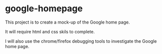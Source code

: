 # google-homepage

This project is to create a mock-up of the Google home page.

It will require html and css skils to complete.

I will also use the chrome/firefox debugging tools to investigate the Google home page.
